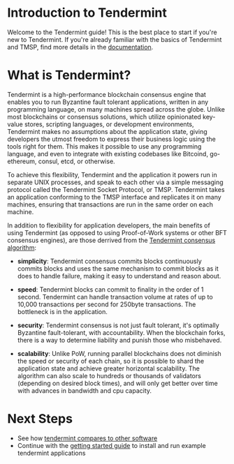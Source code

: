 # Introduction to Tendermint

Welcome to the Tendermint guide!  This is the best place to start if you're new
to Tendermint.  If you're already familiar with the basics of Tendermint and
TMSP, find more details in the [documentation](documentation).

# What is Tendermint?

Tendermint is a high-performance blockchain consensus engine that enables you to
run Byzantine fault tolerant applications, written in any programming language,
on many machines spread across the globe.
Unlike most blockchains or consensus solutions, which utilize opinionated 
key-value stores, scripting languages, or development environments, Tendermint makes no assumptions about the
application state, giving developers the utmost freedom to express their business
logic using the tools right for them. This makes it possible to use any
programming language, and even to integrate with existing codebases like
Bitcoind, go-ethereum, consul, etcd, or otherwise.

To achieve this flexibility, Tendermint and the application it powers run in
separate UNIX processes, and speak to each other via a simple messaging protocol
called the Tendermint Socket Protocol, or TMSP. Tendermint takes an application
conforming to the TMSP interface and replicates it on many machines,
ensuring that transactions are run in the same order on each machine.

In addition to flexibility for application developers, the main benefits of
using Tendermint (as opposed to using Proof-of-Work systems or other BFT
consensus engines), are those derrived from the [Tendermint consensus
algorithm](Byzantine-Consensus-Algorithm):

* __simplicity__: Tendermint consensus commits blocks continuously commits
blocks and uses the same mechanism to commit blocks as it does to handle failure, 
making it easy to understand and reason about.

* __speed__: Tendermint blocks can commit to finality in the order of 1 second.
Tendermint can handle transaction volume at rates of up to 10,000
transactions per second for 250byte transactions.  The bottleneck is in the
application.  

* __security__: Tendermint consensus is not just fault tolerant,
it's optimally Byzantine fault-tolerant, with accountability.  When the
blockchain forks, there is a way to determine liability and punish those who
misbehaved.

* __scalability__: Unlike PoW, running parallel blockchains does not diminish the speed or
security of each chain, so it is possible to shard the application state and
achieve greater horizontal scalability. 
The algorithm can also scale to hundreds or thousands of validators (depending on desired block times), and
will only get better over time with advances in bandwidth and cpu capacity.

# Next Steps

- See how [tendermint compares to other software](tendermint-vs)
- Continue with the [getting started guide](getting-started) to install and run example tendermint applications
